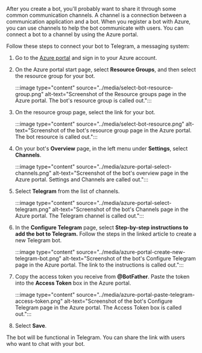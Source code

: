 After you create a bot, you'll probably want to share it through some common communication channels. A channel is a connection between a communication application and a bot. When you register a bot with Azure, you can use channels to help the bot communicate with users. You can connect a bot to a channel by using the Azure portal.

Follow these steps to connect your bot to Telegram, a messaging system:

1. Go to the [Azure portal][Azure portal] and sign in to your Azure account.

1. On the Azure portal start page, select **Resource Groups**, and then select the resource group for your bot.

   :::image type="content" source="../media/select-bot-resource-group.png" alt-text="Screenshot of the Resource groups page in the Azure portal. The bot's resource group is called out.":::

1. On the resource group page, select the link for your bot.

   :::image type="content" source="../media/select-bot-resource.png" alt-text="Screenshot of the bot's resource group page in the Azure portal. The bot resource is called out.":::

1. On your bot's **Overview** page, in the left menu under **Settings**, select **Channels**.

   :::image type="content" source="../media/azure-portal-select-channels.png" alt-text="Screenshot of the bot's overview page in the Azure portal. Settings and Channels are called out.":::

1. Select **Telegram** from the list of channels.

   :::image type="content" source="../media/azure-portal-select-telegram.png" alt-text="Screenshot of the bot's Channels page in the Azure portal. The Telegram channel is called out.":::

1. In the **Configure Telegram** page, select **Step-by-step instructions to add the bot to Telegram.** Follow the steps in the linked article to create a new Telegram bot.

   :::image type="content" source="../media/azure-portal-create-new-telegram-bot.png" alt-text="Screenshot of the bot's Configure Telegram page in the Azure portal. The link to the instructions is called out.":::

1. Copy the access token you receive from **@BotFather**. Paste the token into the **Access Token** box in the Azure portal.

   :::image type="content" source="../media/azure-portal-paste-telegram-access-token.png" alt-text="Screenshot of the bot's Configure Telegram page in the Azure portal. The Access Token box is called out.":::

1. Select **Save**.

The bot will be functional in Telegram. You can share the link with users who want to chat with your bot.

<!-- Links -->

[Azure portal]: https://portal.azure.com/